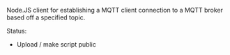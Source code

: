 Node.JS client for establishing a MQTT client connection to a MQTT broker based off a specified topic. 

Status:

- Upload / make script public 
